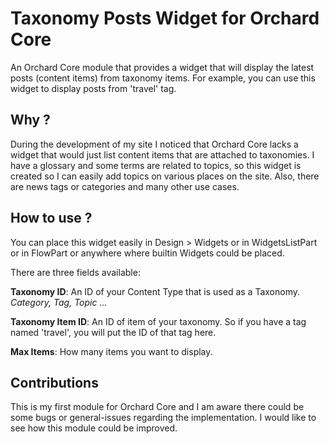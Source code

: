 # Taxonomy Posts Widget for Orchard Core

An Orchard Core module that provides a widget that will display the latest posts (content items) from taxonomy items. For example, you can use this widget to display posts from 'travel' tag. 

## Why ?
During the development of my site I noticed that Orchard Core lacks a widget that would just list content items that are attached to taxonomies. I have a glossary and some terms are related to topics, so this widget is created so I can easily add topics on various places on the site. Also, there are news tags or categories and many other use cases.

## How to use ?
You can place this widget easily in Design > Widgets or in WidgetsListPart or in FlowPart or anywhere where builtin Widgets could be placed.

There are three fields available:

**Taxonomy ID**:  An ID of your Content Type that is used as a Taxonomy.  *Category, Tag, Topic ...*

**Taxonomy Item ID**: An ID of item of your taxonomy. So if you have a tag named 'travel', you will put the ID of that tag here.

**Max Items**:  How many items you want to display.

## Contributions

This is my first module for Orchard Core and I am aware there could be some bugs or general-issues regarding the implementation. I would like to see how this module could be improved.
